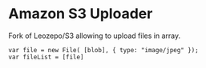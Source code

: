 # Amazon S3 Uploader
Fork of Leozepo/S3 allowing to upload files in array.

	var file = new File( [blob], { type: "image/jpeg" });
	var fileList = [file]

